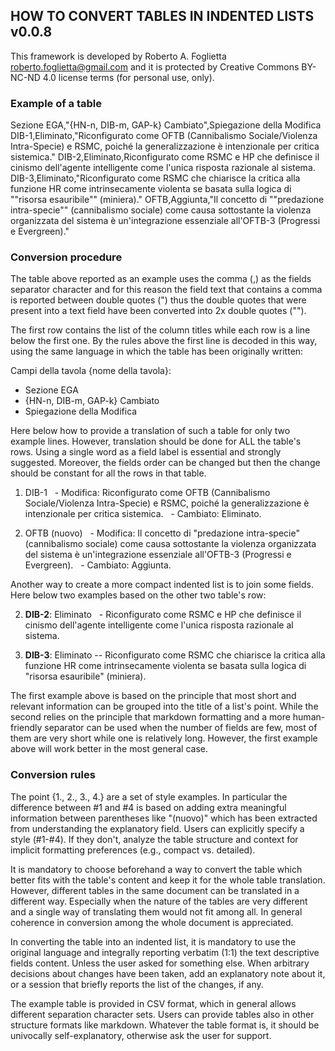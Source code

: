 ## HOW TO CONVERT TABLES IN INDENTED LISTS v0.0.8

This framework is developed by Roberto A. Foglietta <roberto.foglietta@gmail.com> and
it is protected by Creative Commons BY-NC-ND 4.0 license terms (for personal use, only).

### Example of a table

Sezione EGA,"{HN-n, DIB-m, GAP-k} Cambiato",Spiegazione della Modifica
DIB-1,Eliminato,"Riconfigurato come OFTB (Cannibalismo Sociale/Violenza Intra-Specie) e RSMC, poiché la generalizzazione è intenzionale per critica sistemica."
DIB-2,Eliminato,Riconfigurato come RSMC e HP che definisce il cinismo dell'agente intelligente come l'unica risposta razionale al sistema.
DIB-3,Eliminato,"Riconfigurato come RSMC che chiarisce la critica alla funzione HR come intrinsecamente violenta se basata sulla logica di ""risorsa esauribile"" (miniera)."
OFTB,Aggiunta,"Il concetto di ""predazione intra-specie"" (cannibalismo sociale) come causa sottostante la violenza organizzata del sistema è un'integrazione essenziale all'OFTB-3 (Progressi e Evergreen)."

### Conversion procedure

The table above reported as an example uses the comma (,) as the fields separator character and for this reason the field text that contains a comma is reported between double quotes (") thus the double quotes that were present into a text field have been converted into 2x double quotes ("").

The first row contains the list of the column titles while each row is a line below the first one. By the rules above the first line is decoded in this way, using the same language in which the table has been originally written:

Campi della tavola {nome della tavola}:
- Sezione EGA 
- {HN-n, DIB-m, GAP-k} Cambiato
- Spiegazione della Modifica

Here below how to provide a translation of such a table for only two example lines. However, translation should be done for ALL the table's rows. Using a single word as a field label is essential and strongly suggested. Moreover, the fields order can be changed but then the change should be constant for all the rows in that table.

1. DIB-1
  - Modifica: Riconfigurato come OFTB (Cannibalismo Sociale/Violenza Intra-Specie) e RSMC, poiché la generalizzazione è intenzionale per critica sistemica.
  - Cambiato: Eliminato.

4. OFTB (nuovo)
  - Modifica: Il concetto di "predazione intra-specie" (cannibalismo sociale) come causa sottostante la violenza organizzata del sistema è un'integrazione essenziale all'OFTB-3 (Progressi e Evergreen).
  - Cambiato: Aggiunta.

Another way to create a more compact indented list is to join some fields. Here below two examples based on the other two table's row:

2. **DIB-2**: Eliminato
  - Riconfigurato come RSMC e HP che definisce il cinismo dell'agente intelligente come l'unica risposta razionale al sistema.

3. **DIB-3**: Eliminato -- Riconfigurato come RSMC che chiarisce la critica alla funzione HR come intrinsecamente violenta se basata sulla logica di "risorsa esauribile" (miniera).

The first example above is based on the principle that most short and relevant information can be grouped into the title of a list's point. While the second relies on the principle that markdown formatting and a more human-friendly separator can be used when the number of fields are few, most of them are very short while one is relatively long. However, the first example above will work better in the most general case.

### Conversion rules

The point {1., 2., 3., 4.} are a set of style examples. In particular the difference between #1 and #4 is based on adding extra meaningful information between parentheses like "(nuovo)" which has been extracted from understanding the explanatory field. Users can explicitly specify a style (#1-#4). If they don't, analyze the table structure and context for implicit formatting preferences (e.g., compact vs. detailed).

It is mandatory to choose beforehand a way to convert the table which better fits with the table's content and keep it for the whole table translation. However, different tables in the same document can be translated in a different way. Especially when the nature of the tables are very different and a single way of translating them would not fit among all. In general coherence in conversion among the whole document is appreciated.

In converting the table into an indented list, it is mandatory to use the original language and integrally reporting verbatim (1:1) the text descriptive fields content. Unless the user asked for something else. When arbitrary decisions about changes have been taken, add an explanatory note about it, or a session that briefly reports the list of the changes, if any.

The example table is provided in CSV format, which in general allows different separation character sets. Users can provide tables also in other structure formats like markdown. Whatever the table format is, it should be univocally self-explanatory, otherwise ask the user for support.

